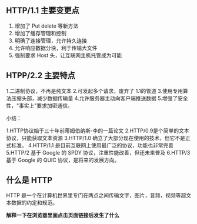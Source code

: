 ## HTTP/1.1 主要变更点

1. 增加了 Put delete 等新方法
2. 增加了缓存管理和控制
3. 明确了连接管理，允许持久连接
4. 允许响应数据分块，利于传输大文件
5. 强制要求 Host 头，让互联网主机托管成为可能


## HTPP/2.2 主要特点
1.二进制协议，不再是纯文本
2.可发起多个请求，废弃了 1.1的管道
3.使用专用算法压缩头部，减少数据传输量
4.允许服务器主动向客户端推送数据
5.增强了安全性，"事实上"要求加密通信。

小结：

1.HTTP协议始于三十年前蒂姆伯纳斯-李的一篇论文
2.HTTP/0.9是个简单的文本协议，只能获取文本资源
3.HTTP/1.0 确立了大部分现在使用的技术，但它不是正式标准。
4.HTTP/1.1 是目前互联网上使用最广泛的协议，功能也非常完善
5.HTTP/2 基于 Google 的 SPDY 协议，注重性能改善，但还未来普及
6.HTTP/3 基于 Google 的 QUIC 协议，是将来的发展方向。


## 什么是 HTTP

HTTP 是一个在计算机世界里专门在两点之间传输文字，图片，音频，视频等超文本数据的约定和规范。


**解释一下在浏览器里面点击页面链接后发生了什么**


